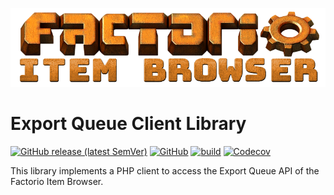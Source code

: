 ![Factorio Item Browser](https://raw.githubusercontent.com/factorio-item-browser/documentation/master/asset/image/logo.png) 

# Export Queue Client Library

[![GitHub release (latest SemVer)](https://img.shields.io/github/v/release/factorio-item-browser/export-queue-client)](https://github.com/factorio-item-browser/export-queue-client/releases)
[![GitHub](https://img.shields.io/github/license/factorio-item-browser/export-queue-client)](LICENSE.md)
[![build](https://img.shields.io/github/workflow/status/factorio-item-browser/export-queue-client/CI?logo=github)](https://github.com/factorio-item-browser/export-queue-client/actions)
[![Codecov](https://img.shields.io/codecov/c/gh/factorio-item-browser/export-queue-client?logo=codecov)](https://codecov.io/gh/factorio-item-browser/export-queue-client)

This library implements a PHP client to access the Export Queue API of the Factorio Item Browser.
